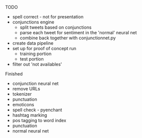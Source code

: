 TODO

- spell correct - not for presentation
- conjunctions engine
  - split tweets based on conjunctions
  - parse each tweet for sentiment in the 'normal' neural net
  - combine back together with conjunctionnet.py
- create data pipeline
- set up for proof of concept run
  - training portion
  - test portion
- filter out 'not availables'

Finished

- conjunction neural net
- remove URLs
- tokenizer
- punctuation
- emoticons
- spell check - pyenchant
- hashtag marking
- pos tagging to word index
- punctuation
- normal neural net
